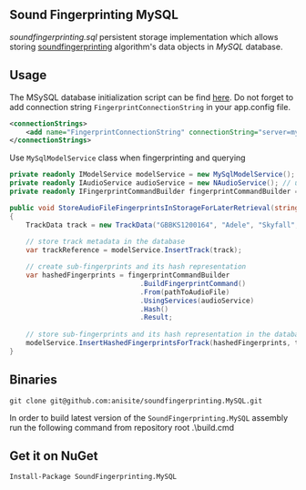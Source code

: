 ## Sound Fingerprinting MySQL
_soundfingerprinting.sql_ persistent storage implementation which allows storing [soundfingerprinting](https://github.com/AddictedCS/soundfingerprinting) algorithm's data objects in _MySQL_ database. 
## Usage
The MSySQL database initialization script can be find [here](src/Scripts/MySQL_script.sql). Do not forget to add connection string <code>FingerprintConnectionString</code> in your app.config file.
```xml
<connectionStrings>
    <add name="FingerprintConnectionString" connectionString="server=mySqlServer;port=3306;database=fingerprintsdb;uid=root;password=******" providerName="MySql.Data.MySqlClient"/>
</connectionStrings>
```
Use <code>MySqlModelService</code> class when fingerprinting and querying
```csharp
private readonly IModelService modelService = new MySqlModelService(); // SQL back end
private readonly IAudioService audioService = new NAudioService(); // use NAudio audio processing library
private readonly IFingerprintCommandBuilder fingerprintCommandBuilder = new FingerprintCommandBuilder();

public void StoreAudioFileFingerprintsInStorageForLaterRetrieval(string pathToAudioFile)
{
    TrackData track = new TrackData("GBBKS1200164", "Adele", "Skyfall", "Skyfall", 2012, 290);
	
    // store track metadata in the database
    var trackReference = modelService.InsertTrack(track);

    // create sub-fingerprints and its hash representation
    var hashedFingerprints = fingerprintCommandBuilder
                                .BuildFingerprintCommand()
                                .From(pathToAudioFile)
                                .UsingServices(audioService)
                                .Hash()
                                .Result;
								
    // store sub-fingerprints and its hash representation in the database 
    modelService.InsertHashedFingerprintsForTrack(hashedFingerprints, trackReference); // insert in SQL backend
}
```
## Binaries
    git clone git@github.com:anisite/soundfingerprinting.MySQL.git
In order to build latest version of the <code>SoundFingerprinting.MySQL</code> assembly run the following command from repository root
    .\build.cmd
## Get it on NuGet
    Install-Package SoundFingerprinting.MySQL
